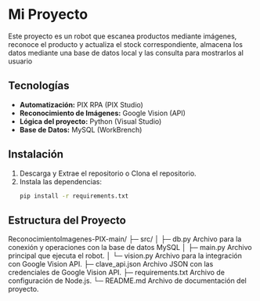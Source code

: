 # Mi Proyecto

Este proyecto es un robot que escanea productos mediante imágenes, reconoce el producto y actualiza el stock correspondiente, almacena los datos mediante una base de datos local y las consulta para mostrarlos al usuario

## Tecnologías

- **Automatización:** PIX RPA (PIX Studio)
- **Reconocimiento de Imágenes:** Google Vision (API)
- **Lógica del proyecto:** Python (Visual Studio)
- **Base de Datos:** MySQL (WorkBrench)

## Instalación

1. Descarga y Extrae el repositorio o Clona el repositorio.
2. Instala las dependencias:
   ```bash
   pip install -r requirements.txt

## Estructura del Proyecto

ReconocimientoImagenes-PIX-main/
├─ src/
│  ├─ db.py			Archivo para la conexión y operaciones con la base de datos MySQL
│  ├─ main.py		   Archivo principal que ejecuta el robot.
│  └─ vision.py		  Archivo para la integración con Google Vision API.
├─ clave_api.json	     Archivo JSON con las credenciales de Google Vision API.
├─ requirements.txt	Archivo de configuración de Node.js.
└─ README.md	      Archivo de documentación del proyecto.